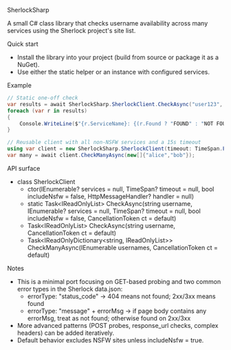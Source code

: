 ﻿SherlockSharp

A small C# class library that checks username availability across many services using the Sherlock project's site list.

Quick start

- Install the library into your project (build from source or package it as a NuGet).
- Use either the static helper or an instance with configured services.

Example

```csharp
// Static one-off check
var results = await SherlockSharp.SherlockClient.CheckAsync("user123", new[]{"GitHub","Twitter"});
foreach (var r in results)
{
    Console.WriteLine($"{r.ServiceName}: {(r.Found ? "FOUND" : "NOT FOUND")} -> {r.ProfileUrl}");
}

// Reusable client with all non-NSFW services and a 15s timeout
using var client = new SherlockSharp.SherlockClient(timeout: TimeSpan.FromSeconds(15));
var many = await client.CheckManyAsync(new[]{"alice","bob"});
```

API surface

- class SherlockClient
  - ctor(IEnumerable<string>? services = null, TimeSpan? timeout = null, bool includeNsfw = false, HttpMessageHandler? handler = null)
  - static Task<IReadOnlyList<UsernameCheckResult>> CheckAsync(string username, IEnumerable<string>? services = null, TimeSpan? timeout = null, bool includeNsfw = false, CancellationToken ct = default)
  - Task<IReadOnlyList<UsernameCheckResult>> CheckAsync(string username, CancellationToken ct = default)
  - Task<IReadOnlyDictionary<string, IReadOnlyList<UsernameCheckResult>>> CheckManyAsync(IEnumerable<string> usernames, CancellationToken ct = default)

Notes

- This is a minimal port focusing on GET-based probing and two common error types in the Sherlock data.json:
  - errorType: "status_code" -> 404 means not found; 2xx/3xx means found
  - errorType: "message" + errorMsg -> if page body contains any errorMsg, treat as not found; otherwise found on 2xx/3xx
- More advanced patterns (POST probes, response_url checks, complex headers) can be added iteratively.
- Default behavior excludes NSFW sites unless includeNsfw = true.
